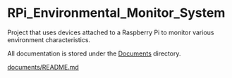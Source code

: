 # RPi_Environmental_Monitor_System
Project that uses devices attached to a Raspberry Pi to monitor various environment characteristics.

All documentation is stored under the [Documents](./documents) directory.

[documents/README.md](./documents/README.md)
